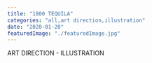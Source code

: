 ```yaml
---
title: "1800 TEQUILA"
categories: "all,art direction,illustration"
date: "2020-01-20"
featuredImage: "./featuredImage.jpg"
---
```


ART DIRECTION - ILLUSTRATION
